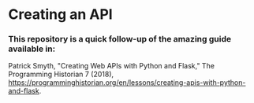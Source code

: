 # Creating an API
### This repository is a quick follow-up of the amazing guide available in:
Patrick Smyth, "Creating Web APIs with Python and Flask," The Programming Historian 7 (2018), https://programminghistorian.org/en/lessons/creating-apis-with-python-and-flask.